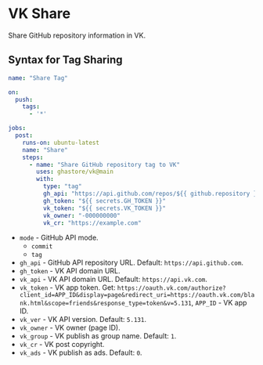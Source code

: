 # VK Share

Share GitHub repository information in VK.

## Syntax for Tag Sharing

```yml
name: "Share Tag"

on:
  push:
    tags:
      - '*'

jobs:
  post:
    runs-on: ubuntu-latest
    name: "Share"
    steps:
      - name: "Share GitHub repository tag to VK"
        uses: ghastore/vk@main
        with:
          type: "tag"
          gh_api: "https://api.github.com/repos/${{ github.repository }}"
          gh_token: "${{ secrets.GH_TOKEN }}"
          vk_token: "${{ secrets.VK_TOKEN }}"
          vk_owner: "-000000000"
          vk_cr: "https://example.com"
```

- `mode` - GitHub API mode.
  - `commit`
  - `tag`
- `gh_api` - GitHub API repository URL. Default: `https://api.github.com`.
- `gh_token` - VK API domain URL.
- `vk_api` - VK API domain URL. Default: `https://api.vk.com`.
- `vk_token` - VK app token. Get: `https://oauth.vk.com/authorize?client_id=APP_ID&display=page&redirect_uri=https://oauth.vk.com/blank.html&scope=friends&response_type=token&v=5.131`, `APP_ID` - VK app ID.
- `vk_ver` - VK API version. Default: `5.131`.
- `vk_owner` - VK owner (page ID).
- `vk_group` - VK publish as group name. Default: `1`.
- `vk_cr` - VK post copyright.
- `vk_ads` - VK publish as ads. Default: `0`.
